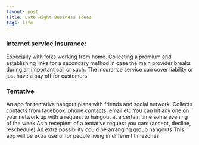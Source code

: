 ```yaml
---
layout: post
title: Late Night Business Ideas
tags: life 
---
```


### Internet service insurance:
Especially with folks working from home. Collecting a premium and establishing links for a secondary method in case the main provider breaks during an important call or such. The insurance service can cover liability or just have a pay off for customers

### Tentative 
An app for tentative hangout plans with friends and social network.
Collects contacts from facebook, phone contacts, email etc
You can hit any one on your network up with a request to hangout at a certain time some evening of the week
As a recepient of a tentative request you can: (accept, decline, reschedule)
An extra possibility could be arranging group hangouts
This app will be extra useful for people living in different timezones 

